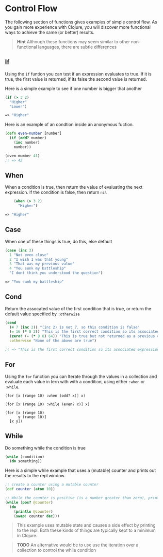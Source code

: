 # Control Flow 

The following section of functions gives examples of simple control flow.  As you gain more experience with Clojure, you will discover more functional ways to achieve the same (or better) results.

> **Hint** Although these functions may seem similar to other non-functional languages, there are subtle differences


## If

  Using the `if` funtion you can test if an expression evaluates to true.  If it is true, the first value is returned, if its false the second value is returned.
  
  Here is a simple example to see if one number is bigger that another

```clojure
(if (> 3 2)
  "Higher"
  "Lower")

=> "Higher"
```

Here is an example of an condtion inside an anonymous fuction.

```clojure
(defn even-number [number]
  (if (odd? number)
    (inc number)
    number))

(even-number 41)
;; => 42
```

## When

When a condition is true, then return the value of evaluating the next expression.  If the condition is false, then return `nil`

```clojure
    (when (> 3 2)
      "Higher")

=> "Higher"
```


## Case
When one of these things is true, do this, else default 

```clojure
(case (inc 3)
  1 "Not even close"
  2 "I wish I was that young"
  3 "That was my previous value"
  4 "You sunk my battleship"
  "I dont think you understood the question")

=> "You sunk my battleship"
```

## Cond

Return the assocated value of the first condition that is true, or return the default value specified by `:otherwise`

```clojure
(cond
  (= 7 (inc 2)) "(inc 2) is not 7, so this condition is false"
  (= 16 (* 8 2)) "This is the first correct condition so its associated expression is returned"
  (zero? (- (* 8 8) 64)) "This is true but not returned as a previous condition is true"
  :otherwise "None of the above are true")

;; => "This is the first correct condition so its associated expression is returned"
```

## For

Using the `for` function you can Iterate through the values in a collection and evaluate each value in tern with  with a condition, using either `:when` or `:while`.

```
(for [x (range 10) :when (odd? x)] x)

(for [x (range 10) :while (even? x)] x)

(for [x (range 10)
      y (range 10)]
  [x y])
```

## While

Do something while the condition is true

```clojure
(while (condition) 
  (do something))
```

Here is a simple while example that uses a (mutable) counter and prints out the results to the repl window.

```clojure
;; create a counter using a mutable counter
(def counter (atom 10))

;; While the counter is positive (is a number greater than zero), print out the current value of the counter.
(while (pos? @counter)
  (do
    (println @counter)
    (swap! counter dec)))
```

> This example uses mutable state and causes a side effect by printing to the repl.  Both these kinds of things are typically kept to a minimum in Clojure.

> **TODO** An alternative would be to use use the iteration over a collection to control the while condition

